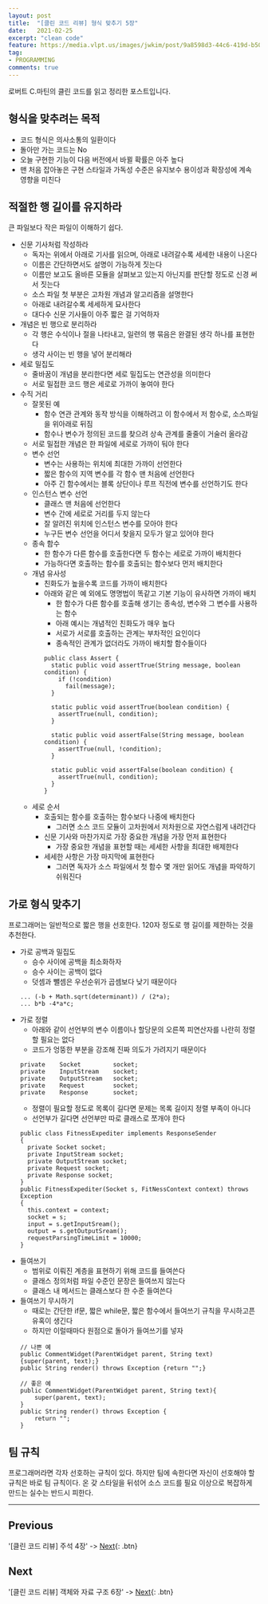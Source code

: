 ```yaml
---
layout: post
title:  "[클린 코드 리뷰] 형식 맞추기 5장"
date:   2021-02-25
excerpt: "clean code"
feature: https://media.vlpt.us/images/jwkim/post/9a8598d3-44c6-419d-b509-069370dd5c7e/%EA%B7%B8%EB%A6%BC3.png
tag:
- PROGRAMMING
comments: true
---
```


로버트 C.마틴의 클린 코드를 읽고 정리한 포스트입니다.

## 형식을 맞추려는 목적
* 코드 형식은 의사소통의 일환이다
* 돌아만 가는 코드는 No
* 오늘 구현한 기능이 다음 버전에서 바뀔 확률은 아주 높다
* 맨 처음 잡아놓은 구현 스타일과 가독성 수준은 유지보수 용이성과 확장성에 계속 영향을 미친다

## 적절한 행 길이를 유지하라
큰 파일보다 작은 파일이 이해하기 쉽다.
* 신문 기사처럼 작성하라
  * 독자는 위에서 아래로 기사를 읽으며, 아래로 내려갈수록 세세한 내용이 나온다
  * 이름은 간단하면서도 설명이 가능하게 짓는다
  * 이름만 보고도 올바른 모듈을 살펴보고 있는지 아닌지를 판단할 정도로 신경 써서 짓는다
  * 소스 파일 첫 부분은 고차원 개념과 알고리즘을 설명한다
  * 아래로 내려갈수록 세세하게 묘사한다
  * 대다수 신문 기사들이 아주 짧은 걸 기억하자
* 개념은 빈 행으로 분리하라
  * 각 행은 수식이나 절을 나타내고, 일련의 행 묶음은 완결된 생각 하나를 표현한다
  * 생각 사이는 빈 행을 넣어 분리해라
* 세로 밀집도
  * 줄바꿈이 개념을 분리한다면 세로 밀집도는 연관성을 의미한다
  * 서로 밀접한 코드 행은 세로로 가까이 놓여야 한다
* 수직 거리
  * 잘못된 예
    * 함수 연관 관계와 동작 방식을 이해하려고 이 함수에서 저 함수로, 소스파일을 위아래로 뒤짐
    * 함수나 변수가 정의된 코드를 찾으려 상속 관계를 줄줄이 거술러 올라감
  * 서로 밀접한 개념은 한 파일에 세로로 가까이 둬야 한다
  * 변수 선언
    * 변수는 사용하는 위치에 최대한 가까이 선언한다
    * 짧은 함수의 지역 변수를 각 함수 맨 처음에 선언한다
    * 아주 긴 함수에서는 블록 상단이나 루프 직전에 변수를 선언하기도 한다
  * 인스턴스 변수 선언
    * 클래스 맨 처음에 선언한다
    * 변수 간에 세로로 거리를 두지 않는다
    * 잘 알려진 위치에 인스턴스 변수를 모아야 한다
    * 누구든 변수 선언을 어디서 찾을지 모두가 알고 있어야 한다
  * 종속 함수
    * 한 함수가 다른 함수를 호출한다면 두 함수는 세로로 가까이 배치한다
    * 가능하다면 호출하는 함수를 호출되는 함수보다 먼저 배치한다
  * 개념 유사성
    * 친화도가 높을수록 코드를 가까이 배치한다
    * 아래와 같은 예 외에도 명명법이 똑같고 기본 기능이 유사하면 가까이 배치
      * 한 함수가 다른 함수를 호출해 생기는 종속성, 변수와 그 변수를 사용하는 함수
      * 아래 예시는 개념적인 친화도가 매우 높다
      * 서로가 서로를 호출하는 관계는 부차적인 요인이다
      * 종속적인 관계가 없더라도 가까이 배치할 함수들이다
      ```
      public class Assert {
        static public void assertTrue(String message, boolean condition) {
          if (!condition)
            fail(message);
        }

        static public void assertTrue(boolean condition) {
          assertTrue(null, condition);
        }

        static public void assertFalse(String message, boolean condition) {
          assertTrue(null, !condition);
        }

        static public void assertFalse(boolean condition) {
          assertTrue(null, condition);
        }
      }
      ```
  * 세로 순서
    * 호출되는 함수를 호출하는 함수보다 나중에 배치한다
      * 그러면 소스 코드 모듈이 고차원에서 저차원으로 자연스럼게 내려간다
    * 신문 기사와 마찬가지로 가장 중요한 개념을 가장 먼저 표현한다
      * 가장 중요한 개념을 표현할 때는 세세한 사항을 최대한 배제한다
    * 세세한 사항은 가장 마지막에 표현한다
      * 그러면 독자가 소스 파일에서 첫 함수 몇 개만 읽어도 개념을 파악하기 쉬워진다

## 가로 형식 맞추기
프로그래머는 일반적으로 짧은 행을 선호한다. 120자 정도로 행 길이를 제한하는 것을 추천한다.
* 가로 공백과 밀집도
  * 승수 사이에 공백을 최소화하자
  * 승수 사이는 공백이 없다
  * 덧셈과 뺄셈은 우선순위가 곱셈보다 낮기 때문이다
  ```
  ... (-b + Math.sqrt(determinant)) / (2*a);
  ... b*b -4*a*c;
  ```
* 가로 정렬
  * 아래와 같이 선언부의 변수 이름이나 할당문의 오른쪽 피연산자를 나란히 정렬할 필요는 없다
  * 코드가 엉뚱한 부분을 강조해 진짜 의도가 가려지기 때문이다
  ```
  private    Socket         socket;
  private    InputStream    socket;
  private    OutputStream   socket;
  private    Request        socket;
  private    Response       socket;
  ```
  * 정렬이 필요할 정도로 목록이 길다면 문제는 목록 길이지 정렬 부족이 아니다
  * 선언부가 길다면 선언부만 따로 클래스로 쪼개야 한다
  ```
  public class FitnessExpediter implements ResponseSender
  {
    private Socket socket;
    private InputStream socket;
    private OutputStream socket;
    private Request socket;
    private Response socket;
  }
  public FitnessExpediter(Socket s, FitNessContext context) throws Exception
  {
    this.context = context;
    socket = s;
    input = s.getInputSream();
    output = s.getOutputSream();
    requestParsingTimeLimit = 10000;
  }
  ```
* 들여쓰기
  * 범위로 이뤄진 계층을 표현하기 위해 코드를 들여쓴다
  * 클래스 정의처럼 파일 수준인 문장은 들여쓰지 않는다
  * 클래스 내 메서드는 클래스보다 한 수준 들여쓴다
* 들여쓰기 무시하기
  * 때로는 간단한 if문, 짧은 while문, 짧은 함수에서 들여쓰기 규칙을 무시하고픈 유혹이 생긴다
  * 하지만 이럴때마다 원점으로 돌아가 들여쓰기를 넣자
  ```
  // 나쁜 예
  public CommentWidget(ParentWidget parent, String text){super(parent, text);}
  public String render() throws Exception {return "";}
  ```
  ```
  // 좋은 예
  public CommentWidget(ParentWidget parent, String text){
      super(parent, text);
  }
  public String render() throws Exception {
      return "";
  }
  ```

## 팀 규칙
프로그래머라면 각자 선호하는 규칙이 있다. 하지만 팀에 속한다면 자신이 선호해야 할 규칙은 바로 팀 규칙이다.
온 갖 스타일을 뒤섞어 소스 코드를 필요 이상으로 복잡하게 만드는 실수는 반드시 피한다.


---


## Previous
'[클린 코드 리뷰] 주석 4장' -> [Next](https://akfmdl.github.io//programming_clean_code_4/){: .btn}

## Next
'[클린 코드 리뷰] 객체와 자료 구조 6장' -> [Next](https://akfmdl.github.io//programming_clean_code_6/){: .btn}